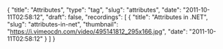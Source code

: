 {
  "title": "Attributes",
  "type": "tag",
  "slug": "attributes",
  "date": "2011-10-11T02:58:12",
  "draft": false,
  "recordings": [
    {
      "title": "Attributes in .NET",
      "slug": "attributes-in-net",
      "thumbnail": "https://i.vimeocdn.com/video/495141812_295x166.jpg",
      "date": "2011-10-11T02:58:12"
    }
  ]
}
